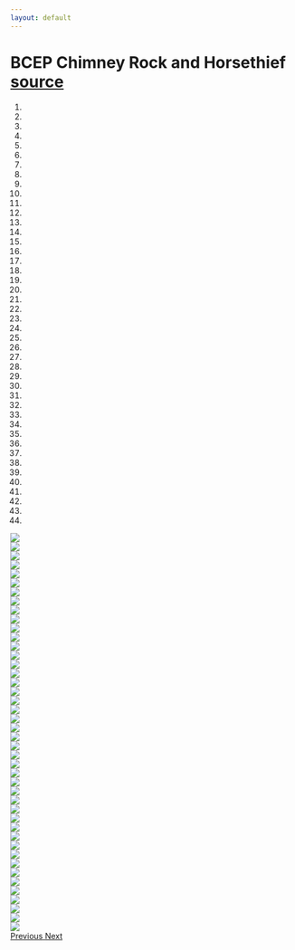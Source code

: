 ```yaml
---
layout: default
---
```


# BCEP Chimney Rock and Horsethief [source](https://github.com/philschatz/photos)

<div id="carousel-example-generic" class="carousel slide" data-ride="carousel">
<ol class="carousel-indicators">
<li data-target="#carousel-example-generic" data-slide-to="0" class="active"></li>
<li data-target="#carousel-example-generic" data-slide-to="1"></li>
<li data-target="#carousel-example-generic" data-slide-to="2"></li>
<li data-target="#carousel-example-generic" data-slide-to="3"></li>
<li data-target="#carousel-example-generic" data-slide-to="4"></li>
<li data-target="#carousel-example-generic" data-slide-to="5"></li>
<li data-target="#carousel-example-generic" data-slide-to="6"></li>
<li data-target="#carousel-example-generic" data-slide-to="7"></li>
<li data-target="#carousel-example-generic" data-slide-to="8"></li>
<li data-target="#carousel-example-generic" data-slide-to="9"></li>
<li data-target="#carousel-example-generic" data-slide-to="10"></li>
<li data-target="#carousel-example-generic" data-slide-to="11"></li>
<li data-target="#carousel-example-generic" data-slide-to="12"></li>
<li data-target="#carousel-example-generic" data-slide-to="13"></li>
<li data-target="#carousel-example-generic" data-slide-to="14"></li>
<li data-target="#carousel-example-generic" data-slide-to="15"></li>
<li data-target="#carousel-example-generic" data-slide-to="16"></li>
<li data-target="#carousel-example-generic" data-slide-to="17"></li>
<li data-target="#carousel-example-generic" data-slide-to="18"></li>
<li data-target="#carousel-example-generic" data-slide-to="19"></li>
<li data-target="#carousel-example-generic" data-slide-to="20"></li>
<li data-target="#carousel-example-generic" data-slide-to="21"></li>
<li data-target="#carousel-example-generic" data-slide-to="22"></li>
<li data-target="#carousel-example-generic" data-slide-to="23"></li>
<li data-target="#carousel-example-generic" data-slide-to="24"></li>
<li data-target="#carousel-example-generic" data-slide-to="25"></li>
<li data-target="#carousel-example-generic" data-slide-to="26"></li>
<li data-target="#carousel-example-generic" data-slide-to="27"></li>
<li data-target="#carousel-example-generic" data-slide-to="28"></li>
<li data-target="#carousel-example-generic" data-slide-to="29"></li>
<li data-target="#carousel-example-generic" data-slide-to="30"></li>
<li data-target="#carousel-example-generic" data-slide-to="31"></li>
<li data-target="#carousel-example-generic" data-slide-to="32"></li>
<li data-target="#carousel-example-generic" data-slide-to="33"></li>
<li data-target="#carousel-example-generic" data-slide-to="34"></li>
<li data-target="#carousel-example-generic" data-slide-to="35"></li>
<li data-target="#carousel-example-generic" data-slide-to="36"></li>
<li data-target="#carousel-example-generic" data-slide-to="37"></li>
<li data-target="#carousel-example-generic" data-slide-to="38"></li>
<li data-target="#carousel-example-generic" data-slide-to="39"></li>
<li data-target="#carousel-example-generic" data-slide-to="40"></li>
<li data-target="#carousel-example-generic" data-slide-to="41"></li>
<li data-target="#carousel-example-generic" data-slide-to="42"></li>
<li data-target="#carousel-example-generic" data-slide-to="43"></li>

</ol>

<div class="carousel-inner" role="listbox">

<div class="item active">
<img src="./IMG_20150418_091840.jpg" />
</div>
<div class="item">
<img src="./IMG_20150418_094228.jpg" />
</div>
<div class="item">
<img src="./IMG_20150418_094837.jpg" />
</div>
<div class="item">
<img src="./IMG_20150418_094847.jpg" />
</div>
<div class="item">
<img src="./IMG_20150418_094956.jpg" />
</div>
<div class="item">
<img src="./IMG_20150418_104025.jpg" />
</div>
<div class="item">
<img src="./IMG_20150418_104314.jpg" />
</div>
<div class="item">
<img src="./IMG_20150418_104733.jpg" />
</div>
<div class="item">
<img src="./IMG_20150418_110220.jpg" />
</div>
<div class="item">
<img src="./IMG_20150418_111100.jpg" />
</div>
<div class="item">
<img src="./IMG_20150418_114247.jpg" />
</div>
<div class="item">
<img src="./IMG_20150418_115012.jpg" />
</div>
<div class="item">
<img src="./IMG_20150418_121852.jpg" />
</div>
<div class="item">
<img src="./IMG_20150418_122028.jpg" />
</div>
<div class="item">
<img src="./IMG_20150418_122759.jpg" />
</div>
<div class="item">
<img src="./IMG_20150418_123102.jpg" />
</div>
<div class="item">
<img src="./IMG_20150418_131103.jpg" />
</div>
<div class="item">
<img src="./IMG_20150418_140143.jpg" />
</div>
<div class="item">
<img src="./IMG_20150418_142949.jpg" />
</div>
<div class="item">
<img src="./IMG_20150418_142956.jpg" />
</div>
<div class="item">
<img src="./IMG_20150418_143003.jpg" />
</div>
<div class="item">
<img src="./IMG_20150418_143006.jpg" />
</div>
<div class="item">
<img src="./IMG_20150418_185511.jpg" />
</div>
<div class="item">
<img src="./IMG_20150418_194719.jpg" />
</div>
<div class="item">
<img src="./IMG_20150418_194728.jpg" />
</div>
<div class="item">
<img src="./IMG_20150419_083943.jpg" />
</div>
<div class="item">
<img src="./IMG_20150419_083947.jpg" />
</div>
<div class="item">
<img src="./IMG_20150419_083956.jpg" />
</div>
<div class="item">
<img src="./IMG_20150419_084110.jpg" />
</div>
<div class="item">
<img src="./IMG_20150419_084148.jpg" />
</div>
<div class="item">
<img src="./IMG_20150419_094124.jpg" />
</div>
<div class="item">
<img src="./IMG_20150419_094128.jpg" />
</div>
<div class="item">
<img src="./IMG_20150419_094330.jpg" />
</div>
<div class="item">
<img src="./IMG_20150419_094441.jpg" />
</div>
<div class="item">
<img src="./IMG_20150419_094957.jpg" />
</div>
<div class="item">
<img src="./IMG_20150419_095038.jpg" />
</div>
<div class="item">
<img src="./IMG_20150419_095510.jpg" />
</div>
<div class="item">
<img src="./IMG_20150419_095512.jpg" />
</div>
<div class="item">
<img src="./IMG_20150419_095908.jpg" />
</div>
<div class="item">
<img src="./IMG_20150419_095914.jpg" />
</div>
<div class="item">
<img src="./IMG_20150419_100900.jpg" />
</div>
<div class="item">
<img src="./IMG_20150419_121913.jpg" />
</div>
<div class="item">
<img src="./IMG_20150419_122311.jpg" />
</div>
<div class="item">
<img src="./IMG_20150419_150758.jpg" />
</div>

  </div>
  <!-- Controls -->
  <a class="left carousel-control" href="#carousel-example-generic" role="button" data-slide="prev">
    <span class="glyphicon glyphicon-chevron-left" aria-hidden="true"></span>
    <span class="sr-only">Previous</span>
  </a>
  <a class="right carousel-control" href="#carousel-example-generic" role="button" data-slide="next">
    <span class="glyphicon glyphicon-chevron-right" aria-hidden="true"></span>
    <span class="sr-only">Next</span>
  </a>
</div>
